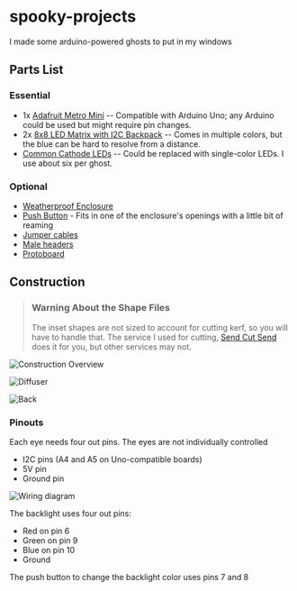 # spooky-projects
I made some arduino-powered ghosts to put in my windows


## Parts List
### Essential
- 1x [Adafruit Metro Mini](https://www.adafruit.com/product/2590) -- Compatible with Arduino Uno; any Arduino could be used but might require pin changes.
- 2x [8x8 LED Matrix with I2C Backpack](https://www.adafruit.com/product/1051) -- Comes in multiple colors, but the blue can be hard to resolve from a distance.
- [Common Cathode LEDs](https://www.sparkfun.com/products/9853) -- Could be replaced with single-color LEDs. I use about six per ghost.

### Optional
- [Weatherproof Enclosure](https://www.adafruit.com/product/3931)
- [Push Button](https://www.adafruit.com/product/1505) - Fits in one of the enclosure's openings with a little bit of reaming
- [Jumper cables](https://www.adafruit.com/product/266)
- [Male headers](https://www.adafruit.com/product/2671)
- [Protoboard](https://www.adafruit.com/product/589)

## Construction



> ### Warning About the Shape Files
> The inset shapes are not sized to account for cutting kerf, so you will have to handle that. The service I used for cutting, [Send Cut Send](https://sendcutsend.com/) does it for you, but other services may not.



![Construction Overview](https://i.imgur.com/3eMJmzB.jpg)

![Diffuser](https://i.imgur.com/Mn5IlGe.jpg)

![Back](https://i.imgur.com/mN3oWJs.jpg)

### Pinouts

Each eye needs four out pins. The eyes are not individually controlled
- I2C pins (A4 and A5 on Uno-compatible boards)
- 5V pin
- Ground pin

![Wiring diagram](https://i.imgur.com/6cDhRwq.jpg)

The backlight uses four out pins:
- Red on pin 6
- Green on pin 9
- Blue on pin 10
- Ground

The push button to change the backlight color uses pins 7 and 8
